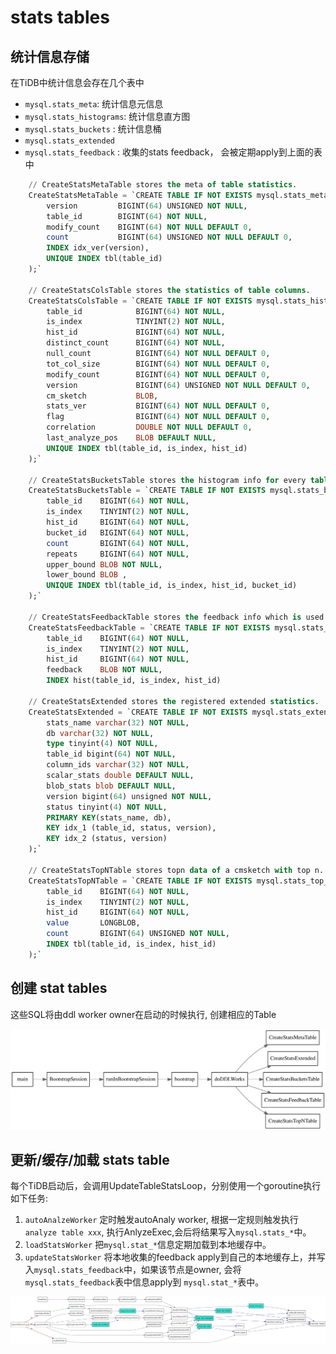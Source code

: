 # stats tables

<!-- toc -->

## 统计信息存储

在TiDB中统计信息会存在几个表中

* `mysql.stats_meta`: 统计信息元信息
* `mysql.stats_histograms`: 统计信息直方图
* `mysql.stats_buckets` : 统计信息桶
* `mysql.stats_extended`
* `mysql.stats_feedback` : 收集的stats feedback， 会被定期apply到上面的表中


```sql
	// CreateStatsMetaTable stores the meta of table statistics.
	CreateStatsMetaTable = `CREATE TABLE IF NOT EXISTS mysql.stats_meta (
		version 		BIGINT(64) UNSIGNED NOT NULL,
		table_id 		BIGINT(64) NOT NULL,
		modify_count	BIGINT(64) NOT NULL DEFAULT 0,
		count 			BIGINT(64) UNSIGNED NOT NULL DEFAULT 0,
		INDEX idx_ver(version),
		UNIQUE INDEX tbl(table_id)
	);`

	// CreateStatsColsTable stores the statistics of table columns.
	CreateStatsColsTable = `CREATE TABLE IF NOT EXISTS mysql.stats_histograms (
		table_id 			BIGINT(64) NOT NULL,
		is_index 			TINYINT(2) NOT NULL,
		hist_id 			BIGINT(64) NOT NULL,
		distinct_count 		BIGINT(64) NOT NULL,
		null_count 			BIGINT(64) NOT NULL DEFAULT 0,
		tot_col_size 		BIGINT(64) NOT NULL DEFAULT 0,
		modify_count 		BIGINT(64) NOT NULL DEFAULT 0,
		version 			BIGINT(64) UNSIGNED NOT NULL DEFAULT 0,
		cm_sketch 			BLOB,
		stats_ver 			BIGINT(64) NOT NULL DEFAULT 0,
		flag 				BIGINT(64) NOT NULL DEFAULT 0,
		correlation 		DOUBLE NOT NULL DEFAULT 0,
		last_analyze_pos 	BLOB DEFAULT NULL,
		UNIQUE INDEX tbl(table_id, is_index, hist_id)
	);`

	// CreateStatsBucketsTable stores the histogram info for every table columns.
	CreateStatsBucketsTable = `CREATE TABLE IF NOT EXISTS mysql.stats_buckets (
		table_id 	BIGINT(64) NOT NULL,
		is_index 	TINYINT(2) NOT NULL,
		hist_id 	BIGINT(64) NOT NULL,
		bucket_id 	BIGINT(64) NOT NULL,
		count 		BIGINT(64) NOT NULL,
		repeats 	BIGINT(64) NOT NULL,
		upper_bound BLOB NOT NULL,
		lower_bound BLOB ,
		UNIQUE INDEX tbl(table_id, is_index, hist_id, bucket_id)
	);`

	// CreateStatsFeedbackTable stores the feedback info which is used to update stats.
	CreateStatsFeedbackTable = `CREATE TABLE IF NOT EXISTS mysql.stats_feedback (
		table_id 	BIGINT(64) NOT NULL,
		is_index 	TINYINT(2) NOT NULL,
		hist_id 	BIGINT(64) NOT NULL,
		feedback 	BLOB NOT NULL,
		INDEX hist(table_id, is_index, hist_id)

	// CreateStatsExtended stores the registered extended statistics.
	CreateStatsExtended = `CREATE TABLE IF NOT EXISTS mysql.stats_extended (
		stats_name varchar(32) NOT NULL,
		db varchar(32) NOT NULL,
		type tinyint(4) NOT NULL,
		table_id bigint(64) NOT NULL,
		column_ids varchar(32) NOT NULL,
		scalar_stats double DEFAULT NULL,
		blob_stats blob DEFAULT NULL,
		version bigint(64) unsigned NOT NULL,
		status tinyint(4) NOT NULL,
		PRIMARY KEY(stats_name, db),
		KEY idx_1 (table_id, status, version),
		KEY idx_2 (status, version)
	);`

	// CreateStatsTopNTable stores topn data of a cmsketch with top n.
	CreateStatsTopNTable = `CREATE TABLE IF NOT EXISTS mysql.stats_top_n (
		table_id 	BIGINT(64) NOT NULL,
		is_index 	TINYINT(2) NOT NULL,
		hist_id 	BIGINT(64) NOT NULL,
		value 		LONGBLOB,
		count 		BIGINT(64) UNSIGNED NOT NULL,
		INDEX tbl(table_id, is_index, hist_id)
	);`
```

## 创建 stat tables

这些SQL将由ddl worker owner在启动的时候执行, 创建相应的Table

![](./dot/ddl_worker_create_tables.svg)

## 更新/缓存/加载 stats table

每个TiDB启动后，会调用UpdateTableStatsLoop，分别使用一个goroutine执行如下任务:

1. `autoAnalzeWorker` 定时触发autoAnaly worker, 根据一定规则触发执行`analyze table xxx`, 执行AnlyzeExec,会后将结果写入`mysql.stats_*`中。
2. `loadStatsWorker` 把`mysql.stat_*`信息定期加载到本地缓存中。
3. `updateStatsWorker` 将本地收集的feedback apply到自己的本地缓存上，并写入`mysql.stats_feedback`中，如果该节点是owner, 会将`mysql.stats_feedback`表中信息apply到 `mysql.stat_*`表中。

![](./dot/crud_mysql_stats.svg)
